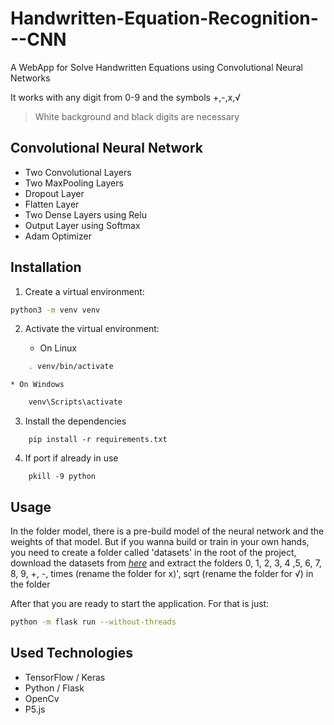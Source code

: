 # Handwritten-Equation-Recognition---CNN

A WebApp for Solve Handwritten Equations using Convolutional Neural Networks

It works with any digit from 0-9 and the symbols +,-,x,√

> White background and black digits are necessary


## Convolutional Neural Network
* Two Convolutional Layers
* Two MaxPooling Layers
* Dropout Layer
* Flatten Layer
* Two Dense Layers using Relu
* Output Layer using Softmax
* Adam Optimizer

## Installation

1. Create a virtual environment:
```bash
python3 -m venv venv
```

2. Activate the virtual environment:

    * On Linux
```bash
    . venv/bin/activate
```

    * On Windows
```bash
    venv\Scripts\activate
```

3. Install the dependencies
```
	pip install -r requirements.txt
```
4. If port if already in use
```
    pkill -9 python
```

## Usage

In the folder model, there is a pre-build model of the neural network and the weights of that model.
But if you wanna build or train in your own hands, you need to create a folder called 'datasets' in the root of the project, download the datasets from *[here](https://www.kaggle.com/xainano/handwrittenmathsymbols)* and extract the folders 0, 1, 2, 3, 4 ,5, 6, 7, 8, 9, +, -, times (rename the folder for x)', sqrt (rename the folder for √) in the folder

After that you are ready to start the application. For that is just:
```bash
python -m flask run --without-threads
```

## Used Technologies
* TensorFlow / Keras
* Python / Flask
* OpenCv
* P5.js

